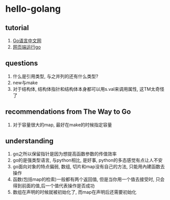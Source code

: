 # hello-golang

## tutorial
1. [Go语言中文网](https://books.studygolang.com/The-Golang-Standard-Library-by-Example/chapter03/03.1.html)
2. [网页端运行go](https://tour.golang.org/welcome/1)
## questions
1. 什么是引用类型, 与之并列的还有什么类型?
2. new与make
3. 对于结构体, 结构体指针和结构体本身都可以用s.val来调用属性, 这TM太奇怪了


## recommendations from The Way to Go
1. 对于容量很大的map, 最好在make的时候指定容量



## understanding
1. go之所以保留指针是因为想提高函数参数的传值效率
2. go的是强类型语言, 与python相比, 是好事, python的多态感觉有点让人不安
3. go面向对象的特点偏弱, 数组, 切片和map没有自己的方法, 只能用內建函数去操作
4. 函数(包括map的检索)一般都有两个返回值, 但是当你用一个值去接受时, 只会得到前面的值,后一个值代表操作是否成功
5. 数组在声明的时候就被初始化了, 而map在声明后还需要初始化



